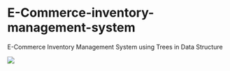 # E-Commerce-inventory-management-system
E-Commerce Inventory Management System using Trees in Data Structure

<img src="https://github.com/RenuckaM/E-Commerce-inventory-management-system/commit/9a9c51fd4e29228d203d2e9cdcb8343e625ee130">
